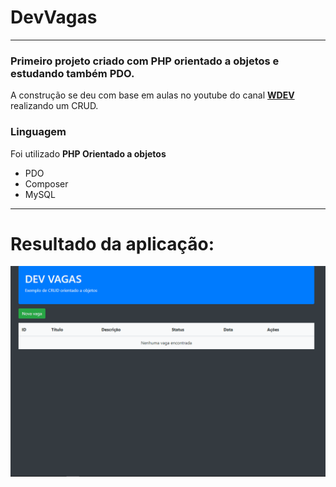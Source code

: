 # DevVagas

---

### Primeiro projeto criado com PHP orientado a objetos e estudando também PDO.
A construção se deu com base em aulas no youtube do canal **[WDEV](https://www.youtube.com/watch?v=uG64BgrlX7o&t=964s)** realizando um CRUD.

### Linguagem

Foi utilizado **PHP Orientado a objetos**
- PDO
- Composer
- MySQL

---

# Resultado da aplicação:

![imagem_linx](https://github.com/tarcisiocoelho/DevVagas/blob/main/assets/gif-crud.gif)
